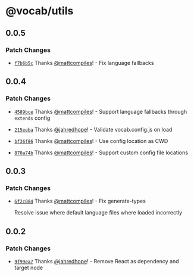 # @vocab/utils

## 0.0.5

### Patch Changes

- [`f7b6b5c`](https://github.com/seek-oss/vocab/commit/f7b6b5c1cdb3f72bb0a3d0c5c7a3da844b2a1c87) Thanks [@mattcompiles](https://github.com/mattcompiles)! - Fix language fallbacks

## 0.0.4

### Patch Changes

- [`4589bce`](https://github.com/seek-oss/vocab/commit/4589bce912b7a8fb869e1c3a65d0c4c417043faf) Thanks [@mattcompiles](https://github.com/mattcompiles)! - Support language fallbacks through `extends` config

* [`215eeba`](https://github.com/seek-oss/vocab/commit/215eeba619260b349a39d99a79fc69503dba5ccf) Thanks [@jahredhope](https://github.com/jahredhope)! - Validate vocab.config.js on load

- [`bf36f86`](https://github.com/seek-oss/vocab/commit/bf36f86a74ced4f42271b2f8fb128e995bb8c849) Thanks [@mattcompiles](https://github.com/mattcompiles)! - Use config location as CWD

* [`870a74b`](https://github.com/seek-oss/vocab/commit/870a74b9a15ec2cb493c3de526c599b24fd5830d) Thanks [@mattcompiles](https://github.com/mattcompiles)! - Support custom config file locations

## 0.0.3

### Patch Changes

- [`6f2c084`](https://github.com/seek-oss/vocab/commit/6f2c08419ce5773c589901fafa7bec7a1c94d2a5) Thanks [@mattcompiles](https://github.com/mattcompiles)! - Fix generate-types

  Resolve issue where default language files where loaded incorrectly

## 0.0.2

### Patch Changes

- [`9f99ea7`](https://github.com/seek-oss/vocab/commit/9f99ea7c827ec4d7c21a485e17e3adbbd1c49319) Thanks [@jahredhope](https://github.com/jahredhope)! - Remove React as dependency and target node
